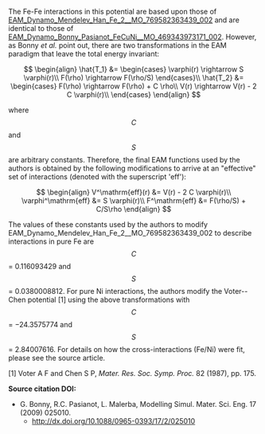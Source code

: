 The Fe-Fe interactions in this potential are based upon those of  [EAM_Dynamo_Mendelev_Han_Fe_2__MO_769582363439_002](https://openkim.org/cite/MO_769582363439_002) and are identical to those of [EAM_Dynamo_Bonny_Pasianot_FeCuNi__MO_469343973171_002](https://openkim.org/cite/MO_469343973171_002).  However, as Bonny *et al.* point out, there are two transformations in the EAM paradigm that leave the total energy invariant:

$$
\begin{align}
\hat{T_1} &= \begin{cases}
                         \varphi(r) \rightarrow S \varphi(r)\\
                         F(\rho) \rightarrow F(\rho/S)
                     \end{cases}\\
\hat{T_2} &= \begin{cases}
                         F(\rho) \rightarrow F(\rho) + C \rho\\
                         V(r) \rightarrow V(r) - 2 C \varphi(r)\\
                     \end{cases}
\end{align}
$$

where $$C$$ and $$S$$ are arbitrary constants.  Therefore, the final EAM functions used by the authors is obtained by the following modifications to arrive at an "effective" set of interactions (denoted with the superscript 'eff'):

$$
\begin{align}
V^\mathrm{eff}(r) &= V(r) - 2 C \varphi(r)\\
\varphi^\mathrm{eff} &= S \varphi(r)\\
F^\mathrm{eff} &= F(\rho/S) + C/S\rho
\end{align}
$$

The values of these constants used by the authors to modify EAM_Dynamo_Mendelev_Han_Fe_2__MO_769582363439_002 to describe interactions in pure Fe are $$C$$ = 0.116093429 and $$S$$ = 0.0380008812.  For pure Ni interactions, the authors modify the Voter--Chen potential [1] using the above transformations with $$C$$ = −24.3575774 and $$S$$ = 2.84007616.  For details on how the cross-interactions (Fe/Ni) were fit, please see the source article.

[1] Voter A F and Chen S P, *Mater. Res. Soc. Symp. Proc.* 82 (1987), pp. 175.

**Source citation DOI:**

* G. Bonny, R.C. Pasianot, L. Malerba, Modelling Simul. Mater. Sci. Eng. 17 (2009) 025010.
    - http://dx.doi.org/10.1088/0965-0393/17/2/025010
